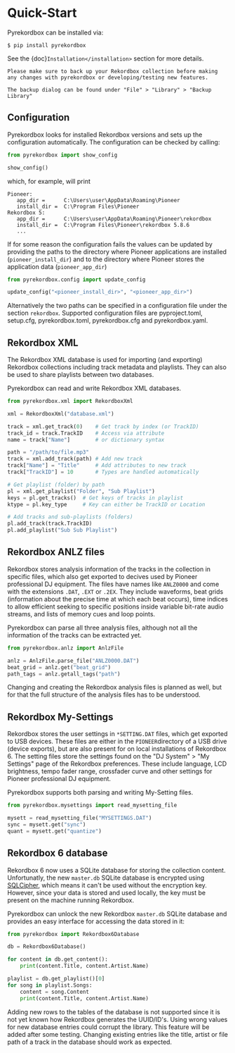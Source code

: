 # Quick-Start


Pyrekordbox can be installed via:
````shell
$ pip install pyrekordbox
````

See the {doc}`Installation</installation>` section for more details.

```{attention}
Please make sure to back up your Rekordbox collection before making
any changes with pyrekordbox or developing/testing new features.

The backup dialog can be found under "File" > "Library" > "Backup Library"
```


## Configuration

Pyrekordbox looks for installed Rekordbox versions and sets up the configuration
automatically. The configuration can be checked by calling:
````python
from pyrekordbox import show_config

show_config()
````

which, for example, will print
````
Pioneer:
   app_dir =      C:\Users\user\AppData\Roaming\Pioneer
   install_dir =  C:\Program Files\Pioneer
Rekordbox 5:
   app_dir =      C:\Users\user\AppData\Roaming\Pioneer\rekordbox
   install_dir =  C:\Program Files\Pioneer\rekordbox 5.8.6
   ...
````

If for some reason the configuration fails the values can be updated by providing the
paths to the directory where Pioneer applications are installed (`pioneer_install_dir`)
and to the directory where Pioneer stores the application data  (`pioneer_app_dir`)
````python
from pyrekordbox.config import update_config

update_config("<pioneer_install_dir>", "<pioneer_app_dir>")
````

Alternatively the two paths can be specified in a configuration file under the section
`rekordbox`. Supported configuration files are pyproject.toml, setup.cfg, pyrekordbox.toml,
pyrekordbox.cfg and pyrekordbox.yaml.


## Rekordbox XML

The Rekordbox XML database is used for importing (and exporting) Rekordbox collections
including track metadata and playlists. They can also be used to share playlists
between two databases.

Pyrekordbox can read and write Rekordbox XML databases.

````python
from pyrekordbox.xml import RekordboxXml

xml = RekordboxXml("database.xml")

track = xml.get_track(0)    # Get track by index (or TrackID)
track_id = track.TrackID    # Access via attribute
name = track["Name"]        # or dictionary syntax

path = "/path/to/file.mp3"
track = xml.add_track(path) # Add new track
track["Name"] = "Title"     # Add attributes to new track
track["TrackID"] = 10       # Types are handled automatically

# Get playlist (folder) by path
pl = xml.get_playlist("Folder", "Sub Playlist")
keys = pl.get_tracks()  # Get keys of tracks in playlist
ktype = pl.key_type     # Key can either be TrackID or Location

# Add tracks and sub-playlists (folders)
pl.add_track(track.TrackID)
pl.add_playlist("Sub Sub Playlist")
````

## Rekordbox ANLZ files

Rekordbox stores analysis information of the tracks in the collection in specific files,
which also get exported to decives used by Pioneer professional DJ equipment. The files
have names like `ANLZ0000` and come with the extensions `.DAT`, `.EXT` or `.2EX`.
They include waveforms, beat grids (information about the precise time at which
each beat occurs), time indices to allow efficient seeking to specific positions
inside variable bit-rate audio streams, and lists of memory cues and loop points.

Pyrekordbox can parse all three analysis files, although not all the information of
the tracks can be extracted yet.

````python
from pyrekordbox.anlz import AnlzFile

anlz = AnlzFile.parse_file("ANLZ0000.DAT")
beat_grid = anlz.get("beat_grid")
path_tags = anlz.getall_tags("path")
````

Changing and creating the Rekordbox analysis files is planned as well, but for that the
full structure of the analysis files has to be understood.


## Rekordbox My-Settings

Rekordbox stores the user settings in `*SETTING.DAT` files, which get exported to USB
devices. These files are either in the `PIONEER`directory of a USB drive
(device exports), but are also present for on local installations of Rekordbox 6.
The setting files store the settings found on the "DJ System" > "My Settings" page of
the Rekordbox preferences. These include language, LCD brightness, tempo fader range,
crossfader curve and other settings for Pioneer professional DJ equipment.

Pyrekordbox supports both parsing and writing My-Setting files.

````python
from pyrekordbox.mysettings import read_mysetting_file

mysett = read_mysetting_file("MYSETTINGS.DAT")
sync = mysett.get("sync")
quant = mysett.get("quantize")
````


## Rekordbox 6 database

Rekordbox 6 now uses a SQLite database for storing the collection content.
Unfortunatly, the new `master.db` SQLite database is encrypted using
[SQLCipher][sqlcipher], which means it can't be used without the encryption key.
However, since your data is stored and used locally, the key must be present on the
machine running Rekordbox.

Pyrekordbox can unlock the new Rekordbox `master.db` SQLite database and provides
an easy interface for accessing the data stored in it:

````python
from pyrekordbox import Rekordbox6Database

db = Rekordbox6Database()

for content in db.get_content():
    print(content.Title, content.Artist.Name)

playlist = db.get_playlist()[0]
for song in playlist.Songs:
    content = song.Content
    print(content.Title, content.Artist.Name)
````
Adding new rows to the tables of the database is not supported since it is not yet known
how Rekordbox generates the UUID/ID's. Using wrong values for new database entries
could corrupt the library. This feature will be added after some testing.
Changing existing entries like the title, artist or file path of a track in the database
should work as expected.



[sqlcipher]: https://www.zetetic.net/sqlcipher/open-source/
